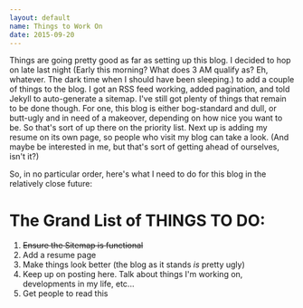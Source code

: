 ```yaml
---
layout: default
name: Things to Work On
date: 2015-09-20
---
```


Things are going pretty good as far as setting up this blog. I decided to hop on late last night (Early this morning? What does 3 AM qualify as? Eh, whatever. The dark time when I should have been sleeping.) to add a couple of things to the blog. I got an RSS feed working, added pagination, and told Jekyll to auto-generate a sitemap. I've still got plenty of things that remain to be done though. For one, this blog is either bog-standard and dull, or butt-ugly and in need of a makeover, depending on how nice you want to be. So that's sort of up there on the priority list. Next up is adding my resume on its own page, so people who visit my blog can take a look. (And maybe be interested in me, but that's sort of getting ahead of ourselves, isn't it?)

So, in no particular order, here's what I need to do for this blog in the relatively close future:

# The Grand List of THINGS TO DO:
1. <strike>Ensure the Sitemap is functional</strike>
2. Add a resume page
3. Make things look better (the blog as it stands _is_ pretty ugly)
4. Keep up on posting here. Talk about things I'm working on, developments in my life, etc...
5. Get people to read this

